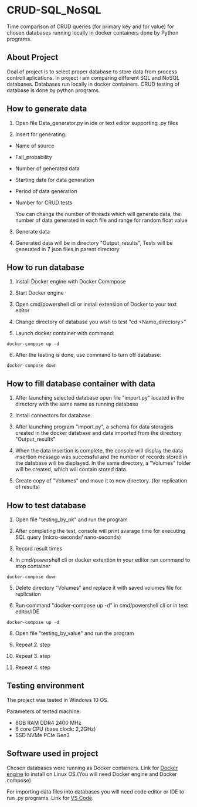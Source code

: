 # CRUD-SQL_NoSQL

Time comparison of CRUD queries (for primary key and for value) for chosen databases running locally in docker containers done by Python programs.


## About Project

Goal of project is to select proper database to store data from process controll aplications. In project i am comparing different SQL and NoSQL databases. Databases run locally in docker containers. CRUD testing of database is done by python programs.


## How to generate data

1. Open file Data_generator.py in ide or text editor supporting .py files

2. Insert for generating:
   
- Name of source
- Fail_probability
- Number of generated data
- Starting date for data generation
- Period of data generation
- Number for CRUD tests

  You can change the number of threads which will generate data, the number of data generated in each file and range for random float value

3. Generate data

4. Generated data will be in directory "Output_results",
   Tests will be generated in 7 json files in parent directory


## How to run database

1. Install Docker engine with Docker Commpose

2. Start Docker engine

3. Open cmd/powershell cli or install extension of Docker to your text editor

4. Change directory of database you wish to test "cd <Name_directory>"

5. Launch docker container with command:
```
docker-compose up -d
```

6. After the testing is done, use command to turn off database:
```
docker-compose down
```


## How to fill database container with data

1. After launching selected database open file "import.py" located in the directory with the same name as running database

2. Install connectors for database.

3. After launching program "import.py", a schema for data storageis created in the docker database and data imported from the directory "Output_results" 

4. When the data insertion is complete, the console will display the data insertion message was successful and the number of records stored in the database will be displayed.
   In the same directory, a "Volumes" folder will be created, which will contain stored data.

5. Create copy of "Volumes" and move it to new directory. (for replication of results)


## How to test database

1. Open file "testing_by_pk" and run the program

2. After completing the test, console will print avarage time for executing SQL query (micro-seconds/ nano-seconds)

3. Record result times

4. In cmd/powershell cli or docker extention in your editor run command to stop container
```
docker-compose down
```

5. Delete directory "Volumes" and replace it with saved volumes file for replication

6. Run command "docker-compose up -d" in cmd/powershell cli or in text editor/IDE
```
docker-compose up -d
```
8. Open file "testing_by_value" and run the program

9. Repeat 2. step

10. Repeat 3. step

11. Repeat 4. step


## Testing environment

The project was tested in Windows 10 OS.

Parameters of tested machine:

- 8GB RAM DDR4 2400 MHz
- 6 core CPU (base clock: 2,2GHz)
- SSD NVMe PCIe Gen3


## Software used in project

Chosen databases were running as Docker containers. Link for [Docker engine](https://docs.docker.com/engine/install/ubuntu/) to install on Linux OS.(You will need Docker engine and Docker compose)

For importing data files into databases you will need code editor or IDE to run .py programs. Link for [VS Code](https://code.visualstudio.com/download).  
